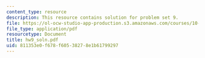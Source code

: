 ```yaml
---
content_type: resource
description: This resource contains solution for problem set 9.
file: https://ol-ocw-studio-app-production.s3.amazonaws.com/courses/10-34-numerical-methods-applied-to-chemical-engineering-fall-2005/811353e0f678f60538278e1b61799297_hw9_soln.pdf
file_type: application/pdf
resourcetype: Document
title: hw9_soln.pdf
uid: 811353e0-f678-f605-3827-8e1b61799297
---
```

